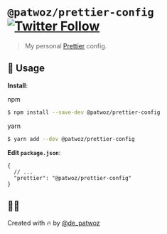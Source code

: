 # `@patwoz/prettier-config` [![Twitter Follow](https://img.shields.io/twitter/follow/de_patwoz?style=social)](https://twitter.com/de_patwoz)

> My personal [Prettier](https://prettier.io) config.

## 🔎 Usage

**Install**:

npm

```bash
$ npm install --save-dev @patwoz/prettier-config
```

yarn

```bash
$ yarn add --dev @patwoz/prettier-config
```

**Edit `package.json`**:

```jsonc
{
  // ...
  "prettier": "@patwoz/prettier-config"
}
```

## 🦸‍♂️

Created with 🔥 by [@de_patwoz](https://twitter.com/de_patwoz)
